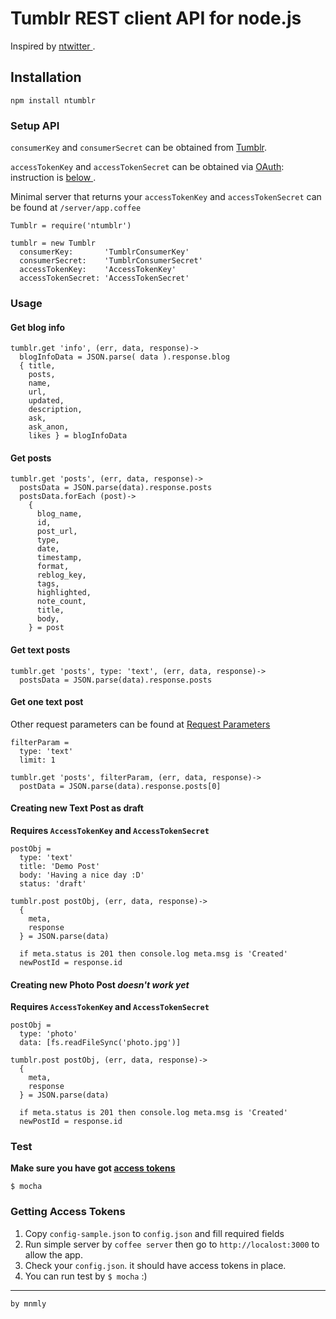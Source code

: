# Tumblr REST client API for node.js

Inspired by [ ntwitter ](https://github.com/AvianFlu/ntwitter).

## Installation

    npm install ntumblr


### Setup API 

`consumerKey` and `consumerSecret` can be obtained from [Tumblr](http://www.tumblr.com/oauth/apps).

`accessTokenKey` and `accessTokenSecret` can be obtained via [OAuth](http://www.tumblr.com/docs/en/api/v2#oauth): instruction is [ below ](#access-token).

Minimal server that returns your `accessTokenKey` and `accessTokenSecret` can be found at `/server/app.coffee`
        
    Tumblr = require('ntumblr')

    tumblr = new Tumblr
      consumerKey:       'TumblrConsumerKey'
      consumerSecret:    'TumblrConsumerSecret'
      accessTokenKey:    'AccessTokenKey'
      accessTokenSecret: 'AccessTokenSecret'


### Usage

#### Get blog info

    tumblr.get 'info', (err, data, response)->
      blogInfoData = JSON.parse( data ).response.blog
      { title,
        posts,
        name,
        url,
        updated,
        description,
        ask,
        ask_anon,
        likes } = blogInfoData
    
#### Get posts

    tumblr.get 'posts', (err, data, response)->
      postsData = JSON.parse(data).response.posts
      postsData.forEach (post)->
        {
          blog_name,
          id,
          post_url,
          type,
          date,
          timestamp,
          format,
          reblog_key,
          tags,
          highlighted,
          note_count,
          title,
          body,
        } = post
    
#### Get text posts

    tumblr.get 'posts', type: 'text', (err, data, response)->
      postsData = JSON.parse(data).response.posts

#### Get one text post
Other request parameters can be found at [Request Parameters](http://www.tumblr.com/docs/en/api/v2#posts)

    filterParam =
      type: 'text'
      limit: 1
    
    tumblr.get 'posts', filterParam, (err, data, response)->
      postData = JSON.parse(data).response.posts[0]
    
#### Creating new Text Post as draft
__Requires `AccessTokenKey` and `AccessTokenSecret`__

    postObj =
      type: 'text'
      title: 'Demo Post'
      body: 'Having a nice day :D'
      status: 'draft'

    tumblr.post postObj, (err, data, response)->
      {
        meta,
        response
      } = JSON.parse(data)

      if meta.status is 201 then console.log meta.msg is 'Created'
      newPostId = response.id

#### Creating new Photo Post *doesn't work yet*

__Requires `AccessTokenKey` and `AccessTokenSecret`__

    postObj =
      type: 'photo'
      data: [fs.readFileSync('photo.jpg')]

    tumblr.post postObj, (err, data, response)->
      {
        meta,
        response
      } = JSON.parse(data)

      if meta.status is 201 then console.log meta.msg is 'Created'
      newPostId = response.id


### Test
**Make sure you have got [access tokens](#access-token)**

    $ mocha

### Getting Access Tokens<a name="access-token"></a>

1. Copy `config-sample.json` to `config.json` and fill required fields
2. Run simple server by `coffee server` then go to `http://localost:3000` to allow the app.
3. Check your `config.json`. it should have access tokens in place.
4. You can run test by `$ mocha` :)


-------------------------------------------------
`by mnmly`
